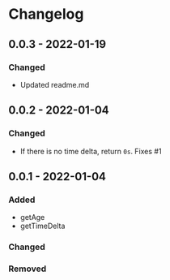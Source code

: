 # Changelog

## 0.0.3 - 2022-01-19

### Changed

- Updated readme.md

## 0.0.2 - 2022-01-04

### Changed

- If there is no time delta, return `0s`. Fixes #1

## 0.0.1 - 2022-01-04

### Added

- getAge
- getTimeDelta

### Changed

### Removed

